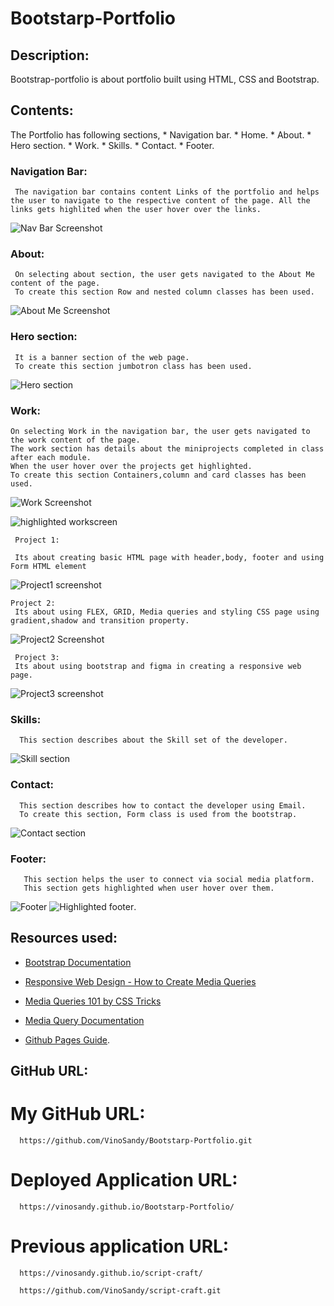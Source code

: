 # Bootstarp-Portfolio
## Description:
   Bootstrap-portfolio is about portfolio built using HTML, CSS and Bootstrap.
## Contents:
   The Portfolio has following sections,
    * Navigation bar.
    * Home.
    * About.
    * Hero section.
    * Work.
    * Skills.
    * Contact.
    * Footer.

 ### Navigation Bar:
     The navigation bar contains content Links of the portfolio and helps the user to navigate to the respective content of the page. All the links gets highlited when the user hover over the links.


 ![Nav Bar Screenshot ](./assets/images/nav_screen.png)
    

 ### About:
     On selecting about section, the user gets navigated to the About Me content of the page.
     To create this section Row and nested column classes has been used.

   ![About Me Screenshot ](./assets/images/about_screen.png)

 ### Hero section:
     It is a banner section of the web page.
     To create this section jumbotron class has been used.

   ![Hero section](./assets/images/hero_screen.png)    

 ### Work:
    On selecting Work in the navigation bar, the user gets navigated to the work content of the page.
    The work section has details about the miniprojects completed in class after each module.
    When the user hover over the projects get highlighted.
    To create this section Containers,column and card classes has been used.

   ![Work Screenshot ](./assets/images/work_screen.png)  

   ![highlighted workscreen](./assets/images/highlightedwork.png)

     Project 1:

     Its about creating basic HTML page with header,body, footer and using Form HTML element

   ![Project1 screenshot](./assets/images/Screenshot%202023-12-18%20001445.png)

    Project 2:
     Its about using FLEX, GRID, Media queries and styling CSS page using gradient,shadow and transition property.

   ![Project2 Screenshot](./assets/images/Pro2_nav_screen.png)

     Project 3:
     Its about using bootstrap and figma in creating a responsive web page.
   ![Project3 screenshot](./assets/images/pro3_nav_screen.png)

   ### Skills:
      This section describes about the Skill set of the developer.
   ![Skill section](./assets/images/skills_screen.png)

   ### Contact:
      This section describes how to contact the developer using Email.
      To create this section, Form class is used from the bootstrap.
 ![Contact section](./assets/images/contact_screen.png)

   ### Footer:   
       This section helps the user to connect via social media platform.
       This section gets highlighted when user hover over them.
  ![Footer](./assets/images/footer_screen.png)
  ![Highlighted footer](./assets/images/highlightedfooter.png).

 ## Resources used:
   * [Bootstrap Documentation](https://getbootstrap.com/docs/5.3/getting-started/introduction/)

   * [Responsive Web Design - How to Create Media Queries](https://www.youtube.com/watch?v=5xzaGSYd7jM)

   * [Media Queries 101 by CSS Tricks](https://css-tricks.com/css-media-queries/)

   * [Media Query Documentation](https://www.w3schools.com/css/css_rwd_mediaqueries.asp)

   * [Github Pages Guide](https://pages.github.com/).

  ## GitHub URL:
   # My GitHub URL: 
      https://github.com/VinoSandy/Bootstarp-Portfolio.git

  # Deployed Application URL:
      https://vinosandy.github.io/Bootstarp-Portfolio/

  # Previous application URL:
      https://vinosandy.github.io/script-craft/
      
      https://github.com/VinoSandy/script-craft.git



  
   
